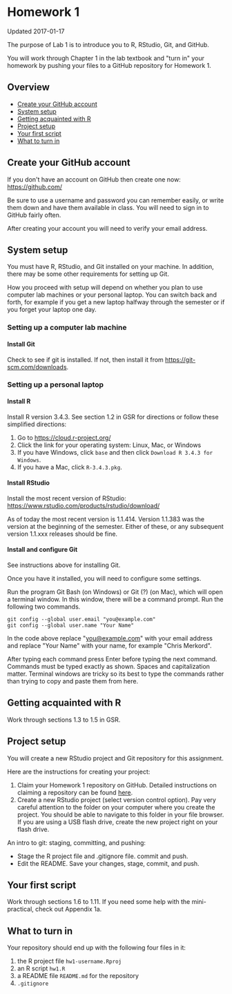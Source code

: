 Homework 1
================
Updated 2017-01-17

The purpose of Lab 1 is to introduce you to R, RStudio, Git, and GitHub.

You will work through Chapter 1 in the lab textbook and "turn in" your homework by pushing your files to a GitHub repository for Homework 1.

Overview
--------

-   [Create your GitHub account](#create-your-github-account)
-   [System setup](#system-setup)
-   [Getting acquainted with R](#getting-acquainted-with-R)
-   [Project setup](#project-setup)
-   [Your first script](#your-first-script)
-   [What to turn in](#what-to-turn-in)

Create your GitHub account
--------------------------

If you don't have an account on GitHub then create one now: <https://github.com/>

Be sure to use a username and password you can remember easily, or write them down and have them available in class. You will need to sign in to GitHub fairly often.

After creating your account you will need to verify your email address.

System setup
------------

You must have R, RStudio, and Git installed on your machine. In addition, there may be some other requirements for setting up Git.

How you proceed with setup will depend on whether you plan to use computer lab machines or your personal laptop. You can switch back and forth, for example if you get a new laptop halfway through the semester or if you forget your laptop one day.

### Setting up a computer lab machine

#### Install Git

Check to see if git is installed. If not, then install it from <https://git-scm.com/downloads>.

### Setting up a personal laptop

#### Install R

Install R version 3.4.3. See section 1.2 in GSR for directions or follow these simplified directions:

1.  Go to <https://cloud.r-project.org/>
2.  Click the link for your operating system: Linux, Mac, or Windows
3.  If you have Windows, click `base` and then click `Download R 3.4.3 for Windows`.
4.  If you have a Mac, click `R-3.4.3.pkg`.

#### Install RStudio

Install the most recent version of RStudio: <https://www.rstudio.com/products/rstudio/download/>

As of today the most recent version is 1.1.414. Version 1.1.383 was the version at the beginning of the semester. Either of these, or any subsequent version 1.1.xxx releases should be fine.

#### Install and configure Git

See instructions above for installing Git.

Once you have it installed, you will need to configure some settings.

Run the program Git Bash (on Windows) or Git (?) (on Mac), which will open a terminal window. In this window, there will be a command prompt. Run the following two commands.

    git config --global user.email "you@example.com"
    git config --global user.name "Your Name"

In the code above replace "<you@example.com>" with your email address and replace "Your Name" with your name, for example "Chris Merkord".

After typing each command press Enter before typing the next command. Commands must be typed exactly as shown. Spaces and capitalization matter. Terminal windows are tricky so its best to type the commands rather than trying to copy and paste them from here.

Getting acquainted with R
-------------------------

Work through sections 1.3 to 1.5 in GSR.

Project setup
-------------

You will create a new RStudio project and Git repository for this assignment.

Here are the instructions for creating your project:

1.  Claim your Homework 1 repository on GitHub. Detailed instructions on claiming a repository can be found [here](claim_repo.md).
2.  Create a new RStudio project (select version control option). Pay very careful attention to the folder on your computer where you create the project. You should be able to navigate to this folder in your file browser. If you are using a USB flash drive, create the new project right on your flash drive.

An intro to git: staging, committing, and pushing:

-   Stage the R project file and .gitignore file. commit and push.
-   Edit the README. Save your changes, stage, commit, and push.

Your first script
-----------------

Work through sections 1.6 to 1.11. If you need some help with the mini-practical, check out Appendix 1a.

What to turn in
---------------

Your repository should end up with the following four files in it:

1.  the R project file `hw1-username.Rproj`
2.  an R script `hw1.R`
3.  a README file `README.md` for the repository
4.  `.gitignore`
